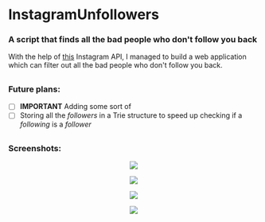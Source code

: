 # InstagramUnfollowers
### A script that finds all the bad people who don't follow you back

With the help of [this](https://github.com/LevPasha/Instagram-API-python) Instagram API, I managed to build a web application which can filter out all the bad people who don't follow you back.

##
### Future plans:
- [ ] **IMPORTANT** Adding some sort of 
- [ ] Storing all the *followers* in a Trie structure to speed up checking if a *following* is a *follower*

##
### Screenshots:
<p align="center">
  <img src = "https://i.imgur.com/xuSs1fw.png"/>
</p>
<p align="center">
  <img src = "https://i.imgur.com/xPlIyrS.png"/>
</p>
<p align="center">
  <img src = "https://i.imgur.com/mQP5ZfK.png"/>
</p>
<p align="center">
  <img src = "https://i.imgur.com/i7TxXKD.png"/>
</p>